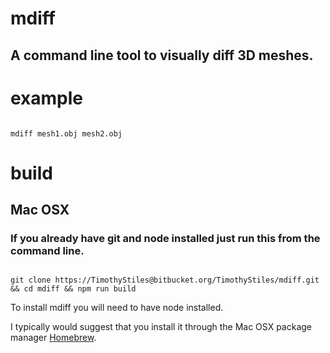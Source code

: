 # mdiff

## A command line tool to visually diff 3D meshes.

# example

``` shell

mdiff mesh1.obj mesh2.obj

```

# build

## Mac OSX


### If you already have git and node installed just run this from the command line.

``` shell

git clone https://TimothyStiles@bitbucket.org/TimothyStiles/mdiff.git && cd mdiff && npm run build 

```

To install mdiff you will need to have node installed.

I typically would suggest that you install it through the Mac OSX package manager
<a href="http://brew.sh/">Homebrew</a>.